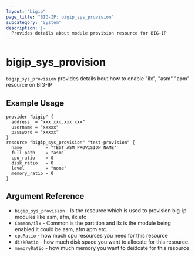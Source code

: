 ```yaml
---
layout: "bigip"
page_title: "BIG-IP: bigip_sys_provision"
subcategory: "System"
description: |-
  Provides details about module provision resource for BIG-IP
---
```


# bigip\_sys\_provision

`bigip_sys_provision` provides details bout how to enable "ilx", "asm" "apm" resource on BIG-IP
## Example Usage


```hcl
provider "bigip" {
  address  = "xxx.xxx.xxx.xxx"
  username = "xxxxx"
  password = "xxxxx"
}
resource "bigip_sys_provision" "test-provision" {
  name         = "TEST_ASM_PROVISION_NAME"
  full_path    = "asm"
  cpu_ratio    = 0
  disk_ratio   = 0
  level        = "none"
  memory_ratio = 0
}

```

## Argument Reference

* `bigip_sys_provision` - Is the resource which is used to provision big-ip modules like asm, afm, ilx etc
* `Common/ilx` - Common is the partition and ilx is the module being enabled it could be asm, afm apm etc.
* `cpuRatio` - how much cpu resources you need for this resource
* `diskRatio` - how much disk space you want to allocate for this resource.
* `memoryRatio` - how much memory you want to deidcate for this resource
